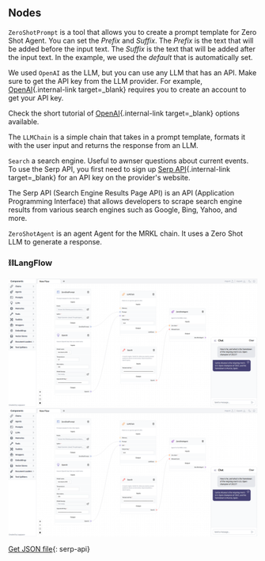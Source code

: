 ## Nodes

`ZeroShotPrompt` is a tool that allows you to create a prompt template for Zero Shot Agent. You can set the *Prefix* and *Suffix*. The *Prefix* is the text that will be added before the input text. The *Suffix* is the text that will be added after the input text. In the example, we used the *default* that is automatically set.

We used `OpenAI` as the LLM, but you can use any LLM that has an API. Make sure to get the API key from the LLM provider. For example, [OpenAI](https://platform.openai.com/account/api-keys){.internal-link target=_blank} requires you to create an account to get your API key.

Check the short tutorial of [OpenAI](llms.md){.internal-link target=_blank} options available.

The `LLMChain` is a simple chain that takes in a prompt template, formats it with the user input and returns the response from an LLM.

`Search` a search engine. Useful to awnser questions about current events. To use the Serp API, you first need to sign up [Serp API](https://serpapi.com/){.internal-link target=_blank} for an API key on the provider's website.

The Serp API (Search Engine Results Page API) is an API (Application Programming Interface) that allows developers to scrape search engine results from various search engines such as Google, Bing, Yahoo, and more.

`ZeroShotAgent` is an agent Agent for the MRKL chain. It uses a Zero Shot LLM to generate a response.

### ⛓️LangFlow

![!Description](img/serp-api.png#only-dark)
![!Description](img/serp-api.png#only-light)

[Get JSON file](data/Serp-api.json){: serp-api}